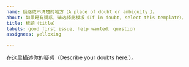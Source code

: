```yaml
---
name: 疑惑或不清楚的地方（A place of doubt or ambiguity.）。
about: 如果是有疑惑，请选择此模板（If in doubt, select this template）。
title: 标题（title）
labels: good first issue, help wanted, question
assignees: yelloxing

---
```


在这里描述你的疑惑（Describe your doubts here.）。
